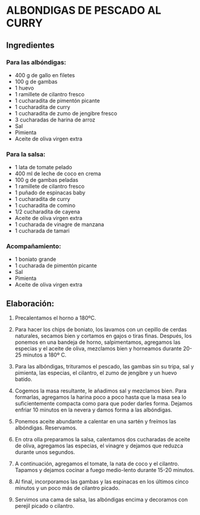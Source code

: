 ALBONDIGAS DE PESCADO AL CURRY
=============================



Ingredientes
------------

### Para las albóndigas:
- 400 g de gallo en filetes
- 100 g de gambas
- 1 huevo
- 1 ramillete de cilantro fresco
- 1 cucharadita de pimentón picante
- 1 cucharadita de curry
- 1 cucharadita de zumo de jengibre fresco
- 3 cucharadas de harina de arroz
- Sal
- Pimienta
- Aceite de oliva virgen extra

### Para la salsa:
- 1 lata de tomate pelado
- 400 ml de leche de coco en crema
- 100 g de gambas peladas
- 1 ramillete de cilantro fresco
- 1 puñado de espinacas baby
- 1 cucharadita de curry
- 1 cucharadita de comino
- 1/2 cucharadita de cayena
- Aceite de oliva virgen extra
- 1 cucharada de vinagre de manzana
- 1 cucharada de tamari

### Acompañamiento:
- 1 boniato grande
- 1 cucharada de pimentón picante
- Sal
- Pimienta
- Aceite de oliva virgen extra


Elaboración:
------------

1. Precalentamos el horno a 180ºC.

2. Para hacer los chips de boniato, los lavamos con un cepillo de cerdas 
naturales, secamos bien y cortamos en gajos o tiras finas. Después, los ponemos 
en una bandeja de horno, salpimentamos, agregamos las especias y el aceite de 
oliva, mezclamos bien y horneamos durante 20-25 minutos a 180º C.

3. Para las albóndigas, trituramos el pescado, las gambas sin su tripa, sal y 
pimienta, las especias, el cilantro, el zumo de jengibre y un huevo batido.

4. Cogemos la masa resultante, le añadimos sal y mezclamos bien. Para formarlas,
agregamos la harina poco a poco hasta que la masa sea lo suficientemente 
compacta como para que poder darles forma. Dejamos enfriar 10 minutos en la 
nevera y damos forma a las albóndigas.

5. Ponemos aceite abundante a calentar en una sartén y freímos las albóndigas. 
Reservamos.

6. En otra olla preparamos la salsa, calentamos dos cucharadas de aceite de 
oliva, agregamos las especias, el vinagre y dejamos que reduzca durante unos 
segundos.

7. A continuación, agregamos el tomate, la nata de coco y el cilantro. Tapamos y
dejamos cocinar a fuego medio-lento durante 15-20 minutos.

8. Al final, incorporamos las gambas y las espinacas en los últimos cinco 
minutos y un poco más de cilantro picado.

9. Servimos una cama de salsa, las albóndigas encima y decoramos con perejil 
picado o cilantro.
